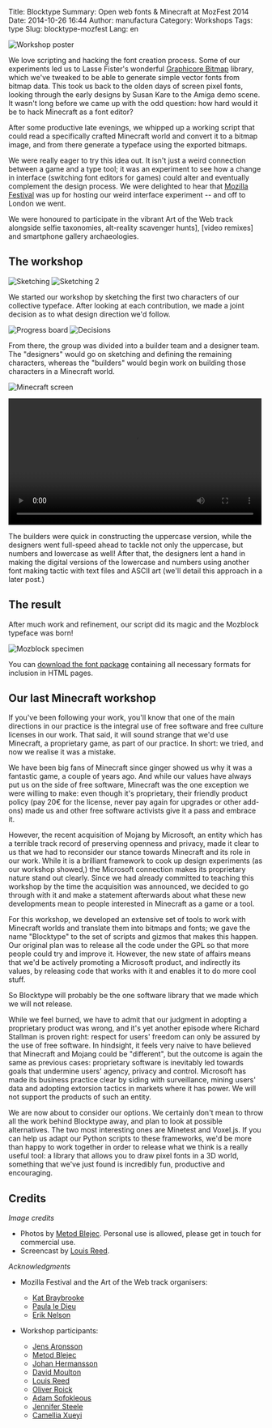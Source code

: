 Title: Blocktype
Summary: Open web fonts & Minecraft at MozFest 2014
Date: 2014-10-26 16:44
Author: manufactura
Category: Workshops
Tags: type
Slug: blocktype-mozfest
Lang: en

![Workshop poster](http://media.manufacturaindependente.org/blocktype-poster.jpg "Workshop poster")

We love scripting and hacking the font creation process. Some of our
experiments led us to Lasse Fister's wonderful [Graphicore
Bitmap](https://github.com/graphicore/graphicoreBMFB) library, which we've
tweaked to be able to generate simple vector fonts from bitmap data.  This took
us back to the olden days of screen pixel fonts, looking through the early
designs by Susan Kare to the Amiga demo scene. It wasn't long before we came up
with the odd question: how hard would it be to hack Minecraft as a font editor?

After some productive late evenings, we whipped up a working script that could
read a specifically crafted Minecraft world and convert it to a bitmap image,
and from there generate a typeface using the exported bitmaps.

We were really eager to try this idea out. It isn't just a weird connection
between a game and a type tool; it was an experiment to see how a change in
interface (switching font editors for games) could alter and eventually
complement  the design process. We were delighted to hear that [Mozilla
Festival](http://2014.mozillafestival.org/) was up for hosting our weird
interface experiment -- and off to London we went.

We were honoured to participate in the vibrant Art of the Web track alongside
selfie taxonomies, alt-reality scavenger hunts], [video remixes] and
smartphone gallery archaeologies.


The workshop
------------

![Sketching](http://media.manufacturaindependente.org/blocktype-sketching.jpg "Sketches")
![Sketching 2](http://media.manufacturaindependente.org/blocktype-sketching2.jpg "More Sketches")

We started our workshop by sketching the first two characters of our collective
typeface. After looking at each contribution, we made a joint decision as to
what design direction we'd follow.

![Progress board](http://media.manufacturaindependente.org/blocktype-board.jpg "The progress board")
![Decisions](http://media.manufacturaindependente.org/blocktype-board2.jpg "Making decisions")

From there, the group was divided into a builder team and a designer team. The
"designers" would go on sketching and defining the remaining characters,
whereas the "builders" would begin work on building those characters in a
Minecraft world.

![Minecraft screen](http://media.manufacturaindependente.org/blocktype-screen.jpg "Minecraft font design")

<video src="http://media.manufacturaindependente.org/blocktype-minecraft.mp4" width="500" controls>
  Your browser does not support embedded HTML5 video.
</video>

The builders were quick in constructing the uppercase version, while the
designers went full-speed ahead to tackle not only the uppercase, but numbers
and lowercase as well! After that, the designers lent a hand in making the
digital versions of the lowercase and numbers using another font making tactic
with text files and ASCII art (we'll detail this approach in a later post.)


The result
----------

After much work and refinement, our script did its magic and the Mozblock
typeface was born!

![Mozblock
specimen](http://media.manufacturaindependente.org/blocktype-specimen.png
"Mozblock type specimen")

You can [download the font
package](http://media.manufacturaindependente.org/files/Mozblock.zip)
containing all necessary formats for inclusion in HTML pages.


Our last Minecraft workshop
---------------------------

If you've been following your work, you'll know that one of the main directions
in our practice is the integral use of free software and free culture licenses
in our work. That said, it will sound strange that we'd use Minecraft, a
proprietary game, as part of our practice. In short: we tried, and now we
realise it was a mistake.

We have been big fans of Minecraft since ginger showed us why it was a
fantastic game, a couple of years ago. And while our values have always put us
on the side of free software, Minecraft was the one exception we were willing
to make: even though it's proprietary, their friendly product policy (pay 20€
for the license, never pay again for upgrades or other add-ons) made us and
other free software activists give it a pass and embrace it.

However, the recent acquisition of Mojang by Microsoft, an entity which has a
terrible track record of preserving openness and privacy, made it clear to us
that we had to reconsider our stance towards Minecraft and its role in our
work. While it is a brilliant framework to cook up design experiments (as our
workshop showed,) the Microsoft connection makes its proprietary nature stand
out clearly. Since we had already committed to teaching this workshop by the
time the acquisition was announced, we decided to go through with it and make a
statement afterwards about what these new developments mean to people
interested in Minecraft as a game or a tool.

For this workshop, we developed an extensive set of tools to work with
Minecraft worlds and translate them into bitmaps and fonts; we gave the name
"Blocktype" to the set of scripts and gizmos that makes this happen. Our
original plan was to release all the code under the GPL so that more people
could try and improve it. However, the new state of affairs means that we'd be
actively promoting a Microsoft product, and indirectly its values, by releasing
code that works with it and enables it to do more cool stuff. 

So Blocktype will probably be the one software library that we made which we
will not release.

While we feel burned, we have to admit that our judgment in adopting a
proprietary product was wrong, and it's yet another episode where Richard
Stallman is proven right: respect for users' freedom can only be assured by the
use of free software. In hindsight, it feels very naive to have believed that
Minecraft and Mojang could be "different", but the outcome is again the same as
previous cases: proprietary software is inevitably led towards goals that
undermine users' agency, privacy and control. Microsoft has made its business
practice clear by siding with surveillance, mining users' data and adopting
extorsion tactics in markets where it has power. We will not support the
products of such an entity.

We are now about to consider our options. We certainly don't mean to throw all
the work behind Blocktype away, and plan to look at possible alternatives. The
two most interesting ones are Minetest and Voxel.js. If you can help us adapt
our Python scripts to these frameworks, we'd be more than happy to work
together in order to release what we think is a really useful tool: a library
that allows you to draw pixel fonts in a 3D world, something that we've just
found is incredibly fun, productive and encouraging.


Credits
-------

*Image credits*

  * Photos by [Metod Blejec](http://twitter.com/metodb). Personal use is allowed, please get in touch for commercial use.
  * Screencast by [Louis Reed](http://twitter.com/_louisreed).

*Acknowledgments*

  * Mozilla Festival and the Art of the Web track organisers:
    * [Kat Braybrooke](https://twitter.com/codekat)
    * [Paula le Dieu](https://twitter.com/archiville)
    * [Erik Nelson](http://wreckandsalvage.com)

  * Workshop participants:
    * [Jens Aronsson](https://twitter.com/jensaronsson)
    * [Metod Blejec](https://twitter.com/metodb)
    * [Johan Hermansson](https://twitter.com/oans)
    * [David Moulton](https://twitter.com/davidcmoulton)
    * [Louis Reed](https://twitter.com/_louisreed)
    * [Oliver Roick](https://twitter.com/oliverroick)
    * [Adam Sofokleous](https://twitter.com/adam_cy)
    * [Jennifer Steele](https://twitter.com/jenieloulou)
    * [Camellia Xueyi](https://twitter.com/11thme)
    

